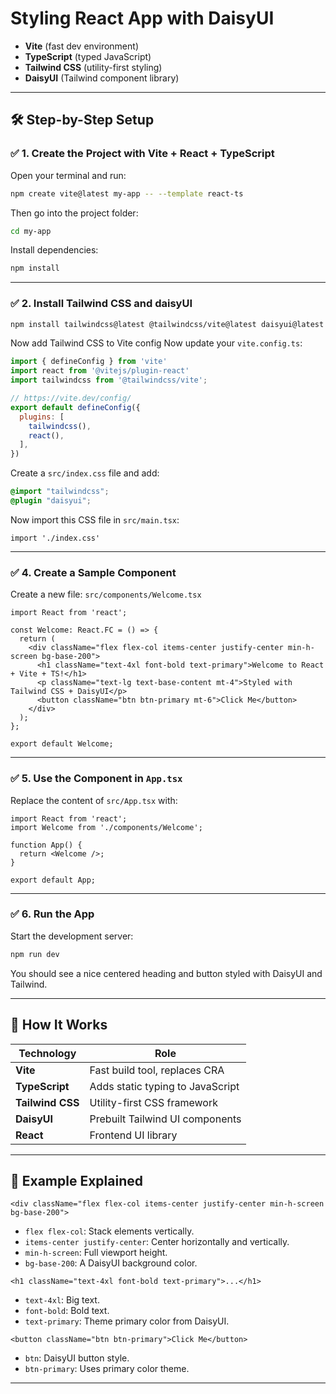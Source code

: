# Styling React App with DaisyUI

* **Vite** (fast dev environment)
* **TypeScript** (typed JavaScript)
* **Tailwind CSS** (utility-first styling)
* **DaisyUI** (Tailwind component library)

---

## 🛠️ Step-by-Step Setup

### ✅ 1. Create the Project with Vite + React + TypeScript

Open your terminal and run:

```bash
npm create vite@latest my-app -- --template react-ts
```

Then go into the project folder:

```bash
cd my-app
```

Install dependencies:

```bash
npm install
```

---

### ✅ 2. Install Tailwind CSS and daisyUI

```bash
npm install tailwindcss@latest @tailwindcss/vite@latest daisyui@latest
```
Now add Tailwind CSS to Vite config
Now update your `vite.config.ts`:

```js
import { defineConfig } from 'vite'
import react from '@vitejs/plugin-react'
import tailwindcss from '@tailwindcss/vite';

// https://vite.dev/config/
export default defineConfig({
  plugins: [
    tailwindcss(),
    react(),
  ],
})

```

Create a `src/index.css` file and add:

```css
@import "tailwindcss";
@plugin "daisyui";
```

Now import this CSS file in `src/main.tsx`:

```tsx
import './index.css'
```

---

### ✅ 4. Create a Sample Component

Create a new file: `src/components/Welcome.tsx`

```tsx
import React from 'react';

const Welcome: React.FC = () => {
  return (
    <div className="flex flex-col items-center justify-center min-h-screen bg-base-200">
      <h1 className="text-4xl font-bold text-primary">Welcome to React + Vite + TS!</h1>
      <p className="text-lg text-base-content mt-4">Styled with Tailwind CSS + DaisyUI</p>
      <button className="btn btn-primary mt-6">Click Me</button>
    </div>
  );
};

export default Welcome;
```

---

### ✅ 5. Use the Component in `App.tsx`

Replace the content of `src/App.tsx` with:

```tsx
import React from 'react';
import Welcome from './components/Welcome';

function App() {
  return <Welcome />;
}

export default App;
```

---

### ✅ 6. Run the App

Start the development server:

```bash
npm run dev
```

You should see a nice centered heading and button styled with DaisyUI and Tailwind.

---

## 🧠 How It Works

| Technology       | Role                             |
| ---------------- | -------------------------------- |
| **Vite**         | Fast build tool, replaces CRA    |
| **TypeScript**   | Adds static typing to JavaScript |
| **Tailwind CSS** | Utility-first CSS framework      |
| **DaisyUI**      | Prebuilt Tailwind UI components  |
| **React**        | Frontend UI library              |

---

## 🧩 Example Explained

```tsx
<div className="flex flex-col items-center justify-center min-h-screen bg-base-200">
```

* `flex flex-col`: Stack elements vertically.
* `items-center justify-center`: Center horizontally and vertically.
* `min-h-screen`: Full viewport height.
* `bg-base-200`: A DaisyUI background color.

```tsx
<h1 className="text-4xl font-bold text-primary">...</h1>
```

* `text-4xl`: Big text.
* `font-bold`: Bold text.
* `text-primary`: Theme primary color from DaisyUI.

```tsx
<button className="btn btn-primary">Click Me</button>
```

* `btn`: DaisyUI button style.
* `btn-primary`: Uses primary color theme.

---
